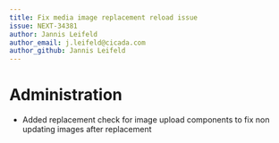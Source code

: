 ```yaml
---
title: Fix media image replacement reload issue
issue: NEXT-34381
author: Jannis Leifeld
author_email: j.leifeld@cicada.com
author_github: Jannis Leifeld
---
```

# Administration
* Added replacement check for image upload components to fix non updating images after replacement
